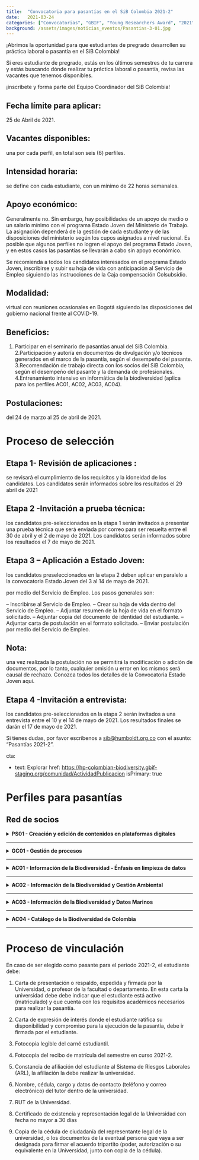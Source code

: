 ```yaml
---
title:  "Convocatoria para pasantías en el SiB Colombia 2021-2"
date:   2021-03-24
categories: ["Convocatorias", "GBIF", "Young Researchers Award", "2021"]
background: /assets/images/noticias_eventos/Pasantias-3-01.jpg
---
```


¡Abrimos la oportunidad para que estudiantes de pregrado desarrollen su práctica laboral o pasantía en el SiB Colombia!

Si eres estudiante de pregrado, estás en los últimos semestres de tu carrera y estás buscando dónde realizar tu práctica laboral o pasantía, revisa las vacantes que tenemos disponibles.

¡inscríbete y forma parte del Equipo Coordinador del SiB Colombia!

## Fecha límite para aplicar:
25 de Abril de 2021.

## Vacantes disponibles:
una por cada perfil, en total son seis (6) perfiles.

## Intensidad horaria:
se define con cada estudiante, con un mínimo de 22 horas semanales.

## Apoyo económico:
Generalmente no. Sin embargo, hay posibilidades de un apoyo de medio o un salario mínimo con el programa Estado Joven del Ministerio de Trabajo. La asignación dependerá de la gestión de cada estudiante y de las disposiciones del ministerio según los cupos asignados a nivel nacional. Es posible que algunos perfiles no logren el apoyo del programa Estado Joven, y en estos casos las pasantías se llevarán a cabo sin apoyo económico.

Se recomienda a todos los candidatos interesados en el programa Estado Joven, inscribirse y subir su hoja de vida con anticipación al Servicio de Empleo siguiendo las instrucciones de la Caja compensación Colsubsidio.

## Modalidad:
virtual con reuniones ocasionales en Bogotá siguiendo las disposiciones del gobierno nacional frente al COVID-19.

## Beneficios:

1. Participar en el seminario de pasantías anual del SiB Colombia.
2.Participación y autoría en documentos de divulgación y/o técnicos generados en el marco de la pasantía, según el desempeño del pasante.
3.Recomendación de trabajo directa con los socios del SiB Colombia, según el desempeño del pasante y la demanda de profesionales.
4.Entrenamiento intensivo en informática de la biodiversidad (aplica para los perfiles AC01, AC02, AC03, AC04).


## Postulaciones: 
del 24 de marzo al 25 de abril de 2021.

# Proceso de selección

## Etapa 1- Revisión de aplicaciones :
se revisará el cumplimiento de los requisitos y la idoneidad de los candidatos. Los candidatos serán informados sobre los resultados el 29 abril de 2021

## Etapa 2 -Invitación a prueba técnica: 
los candidatos pre-seleccionados en la etapa 1 serán invitados a presentar una prueba técnica que será enviada por correo para ser resuelta entre el 30 de abril y el 2 de mayo de 2021. Los candidatos serán informados sobre los resultados el 7 de mayo de 2021.

## Etapa 3 – Aplicación a Estado Joven:
los candidatos preseleccionados en la etapa 2 deben aplicar en paralelo a la convocatoria Estado Joven del 3 al 14 de mayo de 2021.

por medio del Servicio de Empleo. Los pasos generales son:

–   Inscribirse al Servicio de Empleo.
–   Crear su hoja de vida dentro del Servicio de Empleo.
–   Adjuntar resumen de la hoja de vida en el formato solicitado.
–   Adjuntar copia del documento de identidad del estudiante.
–   Adjuntar carta de postulación en el formato solicitado.
–   Enviar postulación por medio del Servicio de Empleo.

## Nota: 
una vez realizada la postulación no se permitirá la modificación o adición de documentos, por lo tanto, cualquier omisión u error en los mismos será causal de rechazo.
Conozca todos los detalles de la Convocatoria Estado Joven aquí.

## Etapa 4 -Invitación a entrevista:
los candidatos pre-seleccionados en la etapa 2 serán invitados a una entrevista entre el 10 y el 14 de mayo de 2021. Los resultados finales se darán el 17 de mayo de 2021.

Si tienes dudas, por favor escríbenos a sib@humboldt.org.co con el asunto: “Pasantías 2021-2”.

  cta:
  - text: Explorar
    href: https://hp-colombian-biodiversity.gbif-staging.org/comunidad/ActividadPublicacion
    isPrimary: true

# Perfiles para pasantías

## Red de socios

 <details>
    <summary markdown="span"><B>PS01 - Creación y edición de contenidos en plataformas digitales</B></summary>
    
<br>
Carreras: 
Diseño Gráfico, Diseño Industrial, Diseño interactivo, Artes visuales, Animación.
Temáticas: 
Divulgación científica, Datos Abiertos, Visualización de Datos.
Objetivo: 
Diseñar e implementar estrategias de divulgación que apoyen la publicación, acceso y uso de datos abiertos sobre biodiversidad.
Actividades: 
Crear, maquetar, preparar, editar y optimizar publicaciones en distintos canales digitales (web y redes sociales) para el Sistema de Información sobre Biodiversidad de Colombia (SiB Colombia).
    </details>

___

<details>
    <summary markdown="span"><B>GC01 - Gestión de procesos</B></summary>
    
<br>
Carreras: Ingeniería Industrial o Administración de Empresas.
Temática: Gestión de procesos, Flujos de datos e información, Datos abiertos.
Objetivo: Consolidar los procedimientos y flujos de trabajo internos del Equipo Coordinador del SiB Colombia.
Actividades: Documentar y diagramar los procedimientos de gestión y flujos de trabajo internos del Equipo Coordinador del SiB Colombia.
    </details>

___

<details>
    <summary markdown="span"><B>AC01 - Información de la Biodiversidad - Énfasis en limpieza de datos</B></summary>
    
<br>
Carreras: Biología, Ecología y afines.
Temática: Informática de la Biodiversidad, Datos abiertos, Ciencia Abierta, Ciencia de Datos.
Objetivo: Mejorar la calidad de los datos abiertos sobre la Biodiversidad del país, para apoyar procesos de investigación, educación y la toma de decisiones.
Actividades: Administrar e integrar datos e información sobre biodiversidad a través de diferentes herramientas de publicación en línea, para su difusión en biodiversidad.co. Implementar herramientas informáticas para la validación, limpieza y mejora de la calidad de datos sobre biodiversidad. Participar en los procesos de publicación y el acceso libre a datos e información sobre biodiversidad.
    </details>

___

<details>
    <summary markdown="span"><B>AC02 - Información de la Biodiversidad y Gestión Ambiental</B></summary>
    
<br>
Carreras: Biología, Ingeniería ambiental y afines.
Temática: Informática de la Biodiversidad, Legislación Ambiental, Datos abiertos, Ciencia Abierta, Ciencia de Datos.
Objetivo: Facilitar que los datos sobre biodiversidad publicados bajo la normativa ambiental del país (decretos 1376 y 3016 de 2013) se transformen en una herramienta de conocimiento.
Actividades: Mejorar los procesos de gestión de datos sobre biodiversidad derivados de los titulares de permisos de acuerdo a lo establecido en los decretos 1376 y 3016 de 2013 sobre recolección de especímenes. Apoyar a diferentes entidades Colombianas en la incorporación de la normativa y facilitar los procesos de cumplimiento legal de la misma. Hacer un diagnóstico de la calidad de los datos publicados a través del mecanismo de reporte CR-SiB. Validar y mejorar la calidad de los datos haciendo uso de herramientas de la informática de la biodiversidad.
    </details>

___

<details>
    <summary markdown="span"><B>AC03 - Información de la Biodiversidad y Datos Marinos</B></summary>
    
<br>
Carreras: Biología, Biología Marina, Ecología y afines.
Temática: Informática de la Biodiversidad, Datos abiertos, Datos Marinos, Ciencia Abierta, Ciencia de Datos.
Objetivo: Publicar y mejorar la calidad de los datos (observaciones, especímenes de colecciones biológicas) sobre la biodiversidad marino costera del país en convenio con el SiB Colombia e Invemar.
Actividades: Implementar herramientas informáticas para la validación, limpieza y mejora de la calidad de datos sobre biodiversidad publicados a través del Nodo Marino del Sistema de Información sobre Biodiversidad de Colombia. Asegurar la interoperabilidad de datos entre Colombia y las redes globales de datos GBIF y OBIS. Participar en los procesos de publicación y el acceso abierto a datos e información sobre biodiversidad.
    </details>

___

<details>
    <summary markdown="span"><B>AC04 - Catálogo de la Biodiversidad de Colombia</B></summary>
    
<br>
Carreras: Biología, Ecología, Ingenieria Forestal y afines.
Temática: Datos abiertos, Ciencia abierta, Ciencia de Datos.
Objetivo: Elaborar y curar las fichas de especies publicadas a través del catálogo de la biodiversidad de Colombia (http://catalogo.biodiversidad.co/) facilitando así la toma de decisiones, investigación y divulgación científica.
Actividades: Apoyar la administración de los contenidos del catálogo de la biodiversidad de Colombia http://catalogo.biodiversidad.co. Integrar nuevas fichas de especies objetos de conservación. Integrar nuevas fichas de especies de interés del pasante.
    </details>

___

# Proceso de vinculación
En caso de ser elegido como pasante para el periodo 2021-2, el estudiante debe:

1. Carta de presentación o respaldo, expedida y firmada por la Universidad, o profesor de la facultad o departamento. En esta carta la universidad debe debe indicar que el estudiante está activo (matriculado) y que cuenta con los requisitos académicos necesarios para realizar la pasantía.

2. Carta de expresión de interés donde el estudiante ratifica su disponibilidad y compromiso para la ejecución de la pasantía, debe ir firmada por el estudiante.

3. Fotocopia legible del carné estudiantil.

4. Fotocopia del recibo de matrícula del semestre en curso 2021-2.

5. Constancia de afiliación del estudiante al Sistema de Riesgos Laborales (ARL), la afiliación la debe realizar la universidad.

6. Nombre, cédula, cargo y datos de contacto (teléfono y correo electrónico) del tutor dentro de la universidad.

7. RUT de la Universidad.

8. Certificado de existencia y representación legal de la Universidad con fecha no mayor a 30 días

9. Copia de la cédula de ciudadanía del representante legal de la universidad, o los documentos de la eventual persona que vaya a ser designada para firmar el acuerdo tripartito (poder, autorización o su equivalente en la Universidad, junto con copia de la cédula).


